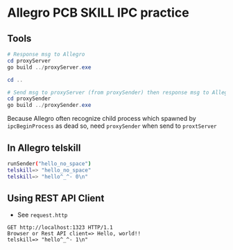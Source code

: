 # Allegro PCB SKILL IPC practice

## Tools
```powershell
# Response msg to Allegro
cd proxyServer
go build ../proxyServer.exe

cd ..

# Send msg to proxyServer (from proxySender) then response msg to Allegro (from proxyServer)
cd proxySender
go build ../proxySender.exe
```

Because Allegro often recognize child process which spawned by `ipcBeginProcess` as dead so, need `proxySender` when send to `proxtServer`

## In Allegro telskill
```sh
runSender("hello_no_space")
telskill=> "hello_no_space"
telskill=> "hello^_^- 0\n"
```

## Using REST API Client
* See `request.http`
```http
GET http://localhost:1323 HTTP/1.1
Browser or Rest API client=> Hello, world!!
telskill=> "hello^_^- 1\n"
```
